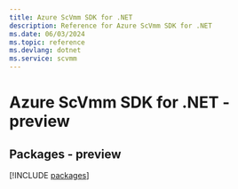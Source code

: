 ```yaml
---
title: Azure ScVmm SDK for .NET
description: Reference for Azure ScVmm SDK for .NET
ms.date: 06/03/2024
ms.topic: reference
ms.devlang: dotnet
ms.service: scvmm
---
```

# Azure ScVmm SDK for .NET - preview
## Packages - preview
[!INCLUDE [packages](scvmm-index.md)]